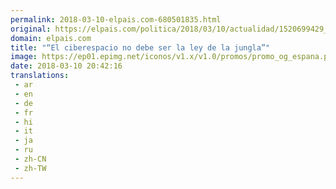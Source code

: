 ```yaml
---
permalink: 2018-03-10-elpais.com-680501835.html
original: https://elpais.com/politica/2018/03/10/actualidad/1520699429_910548.html#?ref=rss&format=simple&link=link
domain: elpais.com
title: "“El ciberespacio no debe ser la ley de la jungla”"
image: https://ep01.epimg.net/iconos/v1.x/v1.0/promos/promo_og_espana.png
date: 2018-03-10 20:42:16
translations: 
 - ar
 - en
 - de
 - fr
 - hi
 - it
 - ja
 - ru
 - zh-CN
 - zh-TW
---
```


